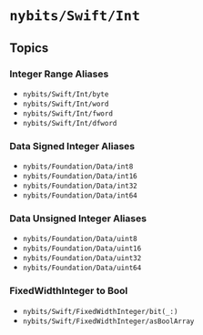 #  ``nybits/Swift/Int``

## Topics

### Integer Range Aliases
- ``nybits/Swift/Int/byte``
- ``nybits/Swift/Int/word``
- ``nybits/Swift/Int/fword``
- ``nybits/Swift/Int/dfword``

### Data Signed Integer Aliases
- ``nybits/Foundation/Data/int8``
- ``nybits/Foundation/Data/int16``
- ``nybits/Foundation/Data/int32``
- ``nybits/Foundation/Data/int64``

### Data Unsigned Integer Aliases
- ``nybits/Foundation/Data/uint8``
- ``nybits/Foundation/Data/uint16``
- ``nybits/Foundation/Data/uint32``
- ``nybits/Foundation/Data/uint64``

### FixedWidthInteger to Bool
- ``nybits/Swift/FixedWidthInteger/bit(_:)``
- ``nybits/Swift/FixedWidthInteger/asBoolArray``
